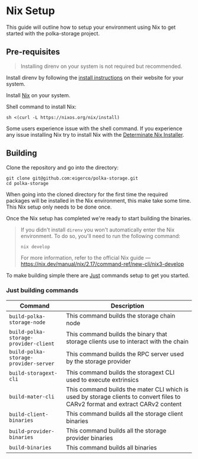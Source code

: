 # Nix Setup

This guide will outline how to setup your environment using Nix to get started with the polka-storage project.

## Pre-requisites

> Installing direnv on your system is not required but recommended.

Install direnv by following the [install instructions](https://direnv.net/docs/installation.html) on their website for your system.

Install [Nix](https://nixos.org/download/) on your system.

Shell command to install Nix:

`sh <(curl -L https://nixos.org/nix/install)`

Some users experience issue with the shell command. If you experience any issue installing Nix try to install Nix with the [Determinate Nix Installer](https://github.com/DeterminateSystems/nix-installer).

## Building

Clone the repository and go into the directory:

```shell
git clone git@github.com:eigerco/polka-storage.git
cd polka-storage
```

When going into the cloned directory for the first time the required packages will be installed in the Nix environment, this make take some time.
This Nix setup only needs to be done once.

Once the Nix setup has completed we're ready to start building the binaries.

> If you didn't install `direnv` you won't automatically enter the Nix environment.
> To do so, you'll need to run the following command:
> ```
> nix develop
> ```
> For more information, refer to the official Nix guide — https://nix.dev/manual/nix/2.17/command-ref/new-cli/nix3-develop

To make building simple there are [Just](https://github.com/casey/just) commands setup to get you started.

### Just building commands

| Command                               | Description                                                                                                                   |
| ------------------------------------- | ----------------------------------------------------------------------------------------------------------------------------- |
| `build-polka-storage-node`            | This command builds the storage chain node                                                                                    |
| `build-polka-storage-provider-client` | This command builds the binary that storage clients use to interact with the chain                                            |
| `build-polka-storage-provider-server` | This command builds the RPC server used by the storage provider                                                               |
| `build-storagext-cli`                 | This command builds the storagext CLI used to execute extrinsics                                                              |
| `build-mater-cli`                     | This command builds the mater CLI which is used by storage clients to convert files to CARv2 format and extract CARv2 content |
| `build-client-binaries`               | This command builds all the storage client binaries                                                                           |
| `build-provider-binaries`             | This command builds all the storage provider binaries                                                                         |
| `build-binaries`                      | This command builds all binaries                                                                                              |
